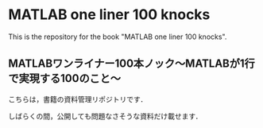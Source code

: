 # MATLAB one liner 100 knocks
This is the repository for the book "MATLAB one liner 100 knocks".

## MATLABワンライナー100本ノック～MATLABが1行で実現する100のこと～
こちらは，書籍の資料管理リポジトリです．

しばらくの間，公開しても問題なさそうな資料だけ載せます．
